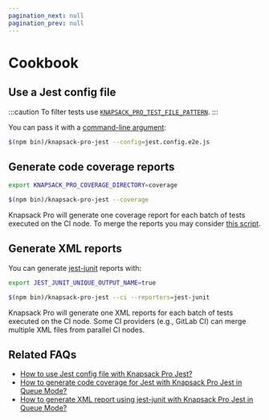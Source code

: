 ```yaml
---
pagination_next: null
pagination_prev: null
---
```


# Cookbook

## Use a Jest config file

:::caution
To filter tests use [`KNAPSACK_PRO_TEST_FILE_PATTERN`](/jest/reference/#knapsack_pro_test_file_pattern).
:::

You can pass it with a [command-line argument](/jest/reference/#command-line-arguments):

```bash
$(npm bin)/knapsack-pro-jest --config=jest.config.e2e.js
```

## Generate code coverage reports

```bash
export KNAPSACK_PRO_COVERAGE_DIRECTORY=coverage

$(npm bin)/knapsack-pro-jest --coverage
```

Knapsack Pro will generate one coverage report for each batch of tests executed on the CI node. To merge the reports you may consider [this script](https://github.com/facebook/jest/issues/2418#issuecomment-478932514).

## Generate XML reports

You can generate [jest-junit](https://github.com/jest-community/jest-junit) reports with:

```bash
export JEST_JUNIT_UNIQUE_OUTPUT_NAME=true

$(npm bin)/knapsack-pro-jest --ci --reporters=jest-junit
```

Knapsack Pro will generate one XML reports for each batch of tests executed on the CI node. Some CI providers (e.g., GitLab CI) can merge multiple XML files from parallel CI nodes.

## Related FAQs

- [How to use Jest config file with Knapsack Pro Jest?](https://knapsackpro.com/faq/question/how-to-use-jest-config-file-with-knapsack-pro-jest)
- [How to generate code coverage for Jest with Knapsack Pro Jest in Queue Mode?](https://knapsackpro.com/faq/question/how-to-generate-code-coverage-for-jest-with-knapsack-pro-jest-in-queue-mode)
- [How to generate XML report using jest-junit with Knapsack Pro Jest in Queue Mode?](https://knapsackpro.com/faq/question/how-to-generate-xml-report-using-jest-junit-with-knapsack-pro-jest-in-queue-mode)
